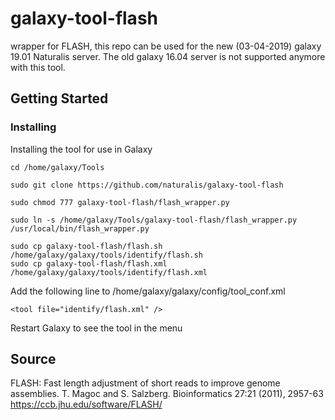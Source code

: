 # galaxy-tool-flash
wrapper for FLASH, this repo can be used for the new (03-04-2019) galaxy 19.01 Naturalis server. The old galaxy 16.04 server is not supported anymore with this tool.
## Getting Started
### Installing
Installing the tool for use in Galaxy
```
cd /home/galaxy/Tools
```
```
sudo git clone https://github.com/naturalis/galaxy-tool-flash
```
```
sudo chmod 777 galaxy-tool-flash/flash_wrapper.py
```
```
sudo ln -s /home/galaxy/Tools/galaxy-tool-flash/flash_wrapper.py /usr/local/bin/flash_wrapper.py
```
```
sudo cp galaxy-tool-flash/flash.sh /home/galaxy/galaxy/tools/identify/flash.sh
sudo cp galaxy-tool-flash/flash.xml /home/galaxy/galaxy/tools/identify/flash.xml
```
Add the following line to /home/galaxy/galaxy/config/tool_conf.xml
```
<tool file="identify/flash.xml" />
```
Restart Galaxy to see the tool in the menu

## Source
FLASH: Fast length adjustment of short reads to improve genome assemblies. T. Magoc and S. Salzberg. Bioinformatics 27:21 (2011), 2957-63 https://ccb.jhu.edu/software/FLASH/
